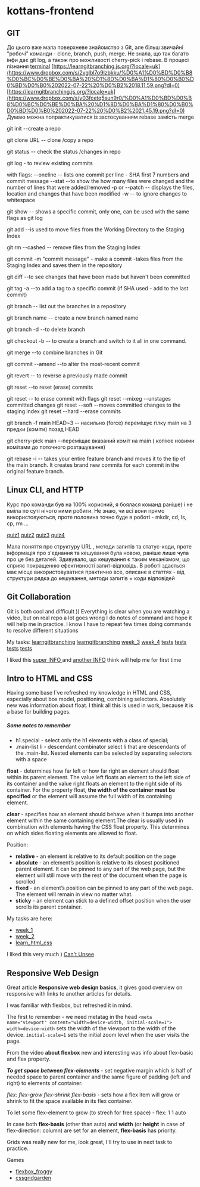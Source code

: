 # kottans-frontend

## GIT

До цього вже мала поверхневе знайомство з Git, але більш звичайні "робочі" команди - clone, branch, push, merge. Не знала, що так багато інфи дає git log, а також про можливості cherry-pick i rebase.
В процесі пізнання
[terminal](https://www.dropbox.com/s/9gxw50hdxdmrg1c/%D0%A1%D0%BD%D0%B8%D0%BC%D0%BE%D0%BA%20%D1%8D%D0%BA%D1%80%D0%B0%D0%BD%D0%B0%202022-07-22%20%D0%B2%2015.53.23.png?dl=0)
[https://learngitbranching.js.org/?locale=uk](https://www.dropbox.com/s/2vglbl7o9lzbkku/%D0%A1%D0%BD%D0%B8%D0%BC%D0%BE%D0%BA%20%D1%8D%D0%BA%D1%80%D0%B0%D0%BD%D0%B0%202022-07-22%20%D0%B2%2018.11.59.png?dl=0)
[https://learngitbranching.js.org/?locale=uk](https://www.dropbox.com/s/y03fcetq5sun9r0/%D0%A1%D0%BD%D0%B8%D0%BC%D0%BE%D0%BA%20%D1%8D%D0%BA%D1%80%D0%B0%D0%BD%D0%B0%202022-07-22%20%D0%B2%2021.45.19.png?dl=0)
Думаю можна попрактикуватися із застосуванням rebase замість merge

git init --create a repo

git clone URL -- clone /copy a repo

git status -- check the status /changes in repo

git log - to review existing commits

with flags:
--oneline -- lists one commit per line - SHA first 7 numbers and commit message
--stat --to show the how many files were changed and the number of lines that were added/removed
-p or --patch -- displays the files, location and changes that have been modified
-w -- to ignore changes to whitespace

git show -- shows a specific commit, only one, can be used with the same flags as git log

git add --is used to move files from the Working Directory to the Staging Index

git rm --cashed -- remove files from the Staging Index

git commit -m "commit message" - make a commit -takes files from the Staging Index and saves them in the repository

git diff --to see changes that have been made but haven't been committed

git tag -a --to add a tag to a specific commit (if SHA used - add to the last commit)

git branch -- list out the branches in a repository

git branch name -- create a new branch named name

git branch -d --to delete branch

git checkout -b -- to create a branch and switch to it all in one command.

git merge --to combine branches in Git

git commit --amend --to alter the most-recent commit

git revert <SHA-of-commit-to-revert> -- to reverse a previously made commit

git reset --to reset (erase) commits

git reset -- to erase commit
with flags
git reset --mixeg --unstages committed changes
git reset --soft --moves committed changes to the staging index
git reset --hard --erase commits

git branch -f main HEAD~3 -- насильно (force) переміщує гілку main на 3 предки (коміти) позад HEAD

git cherry-pick main <SHA-commit> --переміщає вказаний коміт <SHA-commit> на main ( копіює новими комітами до поточного розташування)

git rebase -i -- takes your entire feature branch and moves it to the tip of the main branch. It creates brand new commits for each commit in the original feature branch.

## Linux CLI, and HTTP

Курс про команди був на 100% корисний, я боялася команд раніше) і не вміла по суті нічого ними робити. Не знаю, чи всі вони прямо використовуються, проте половина точно буде в роботі - mkdir, cd, ls, cp, rm ...

[quiz1](./task_linux_cli/quiz1.png)
[quiz2](./task_linux_cli/quiz2.png)
[quiz3](./task_linux_cli/quiz3.png)
[quiz4](./task_linux_cli/quiz4.png)

Мала поняття про структуру URL , методи запитів та статус-коди, проте інформація про з'єднання та кешування була новою, раніше лише чула про це без деталей.
Здивувало, що кешування є таким механізмом, що сприяє покращенню ефективності запит-відповідь.
В роботі здається має місце використовуватися практично все, описане в статтях - від структури рядка до кешування, методи запитів + коди відповідей

## Git Collaboration

Git is both cool and difficult )) Everything is clear when you are watching a video, but on real repo a lot goes wrong
I do notes of command and hope it will help me in practice. I know I have to repeat few times doing commands to resolve different situations

My tasks:
[learngitbranching](./task_git_collaboration/learngitbranching.png)
[learngitbranching](./task_git_collaboration/learngitbranching_1.png)
[week_3](./task_git_collaboration//week_3.png)
[week_4](./task_git_collaboration//week_4.png)
[tests](./task_git_collaboration/tests1.png)
[tests](./task_git_collaboration/tests2.png)
[tests](./task_git_collaboration/tests3.png)
[tests](./task_git_collaboration/tests4.png)

I liked this [super INFO ](https://github.com/k88hudson/git-flight-rules) and [another INFO](https://ohshitgit.com/) think will help me for first time

## Intro to HTML and CSS

Having some base I`ve refreshed my knowledge in HTML and CSS, especially about box model, positioning, combining selectors. Absolutely new was information about float.
I think all this is used in work, because it is a base for building pages.

##### Some notes to remember

- h1.special - select only the h1 elements with a class of special;
- .main-list li - descendant combinator select li that are descendants of the .main-list. Nested elements can be selected by separating selectors with a space

**float** - determines how far left or how far right an element should float within its parent element. The value left floats an element to the left side of its container and the value right floats an element to the right side of its container. For the property float, **the width of the container must be specified** or the element will assume the full width of its containing element.

**clear** - specifies how an element should behave when it bumps into another element within the same containing element.The clear is usually used in combination with elements having the CSS float property. This determines on which sides floating elements are allowed to float.

Position:

- **relative** - an element is relative to its default position on the page
- **absolute** - an element’s position is relative to its closest positioned parent element. It can be pinned to any part of the web page, but the element will still move with the rest of the document when the page is scrolled
- **fixed** - an element’s position can be pinned to any part of the web page. The element will remain in view no matter what.
- **sticky** - an element can stick to a defined offset position when the user scrolls its parent container.

My tasks are here:

- [week_1](./task_html_css_intro/week_1.png)
- [week_2](./task_html_css_intro/week_2.png)
- [learn_html_css](./task_html_css_intro/learn_html_css.png)

I liked this very much ) [Can't Unsee ](https://cantunsee.space/)

## Responsive Web Design

Great article **Responsive web design basics**, it gives good overview on responsive with links to another articles for details.

I was familiar with flexbox, but refreshed it in mind.

The first to remember - we need metatag in the head `<meta name="viewport" content="width=device-width, initial-scale=1">`
`width=device-width` sets the width of the viewport to the width of the device.
`initial-scale=1` sets the initial zoom level when the user visits the page.

From the video **about flexbox** new and interesting was info about flex-basic and flex property.

**_To get space between flex-elements_** - set negative margin which is half of needed space to parent container and the same figure of padding (left and right) to elements of container.

_flex: flex-grow flex-shrink flex-basis_ - sets how a flex item will grow or shrink to fit the space available in its flex container.

To let some flex-element to grow (to strech for free space) - flex: 1 1 auto

In case both **flex-basis** (other than auto) and **width** (or **height** in case of flex-direction: column) are set for an element, **flex-basis** has priority.

Grids was really new for me, look great, I`ll try to use in next task to practice.

Games

- [flexbox_froggy](./task_responsive_web_design/flexbox_froggy.png)
- [cssgridgarden](./task_responsive_web_design/cssgridgarden.png)
